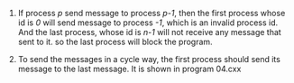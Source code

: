 1. If process *p* send message to process *p-1*, then the first process 
   whose id is *0* will send message to process *-1*, which is an invalid 
   process id. And the last process, whose id is *n-1* will not receive any
   message that sent to it. so the last process will block the program.

2. To send the messages in a cycle way, the first process should send its 
   message to the last message. It is shown in program 04.cxx
